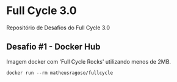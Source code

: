 # Full Cycle 3.0
Repositório de Desafios do Full Cycle 3.0

## Desafio #1 - Docker Hub
Imagem docker com 'Full Cycle Rocks' utilizando menos de 2MB.
```
docker run --rm matheusragoso/fullcycle
```

